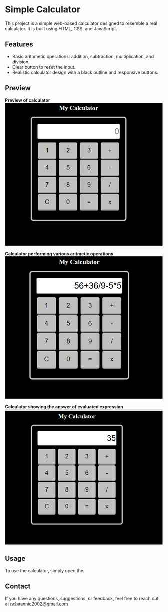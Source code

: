 # Simple Calculator 

This project is a simple web-based calculator designed to resemble a real calculator. It is built using HTML, CSS, and JavaScript.

## Features

- Basic arithmetic operations: addition, subtraction, multiplication, and division.
- Clear button to reset the input.
- Realistic calculator design with a black outline and responsive buttons.

## Preview

<b>Preview of calculator</b>
<br>
![Calculator Screenshot](cal1.png)

<b>Calculator performing various aritmetic operations</b>
<br>
![Calculator Screenshot](cal2.png)

<b>Calculator showing the answer of evaluated expression</b>
<br>
![Calculator Screenshot](cal3.png)

## Usage

To use the calculator, simply open the 

## Contact

If you have any questions, suggestions, or feedback, feel free to reach out at nehaannie2002@gmail.com
